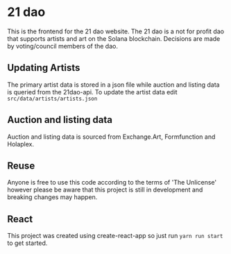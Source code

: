 # 21 dao

This is the frontend for the 21 dao website. The 21 dao is a not for profit dao that supports artists and art on the Solana blockchain. Decisions are made by voting/council members of the dao.

## Updating Artists

The primary artist data is stored in a json file while auction and listing data is queried from the 21dao-api. To update the artist data edit `src/data/artists/artists.json`

## Auction and listing data

Auction and listing data is sourced from Exchange.Art, Formfunction and Holaplex.

## Reuse

Anyone is free to use this code according to the terms of 'The Unlicense' however please be aware that this project is still in development and breaking changes may happen.

## React

This project was created using create-react-app so just run `yarn run start` to get started.
